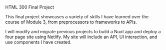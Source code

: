 HTML 300 Final Project

This final project showcases a variety of skills I have learned over the course of Module 3, from preprocessors to frameworks to APIs.

I will modify and migrate previous projects to build a Nuxt app and deploy a four page site using Netlify. My site will include an API, UI interaction, and use components I have created.
